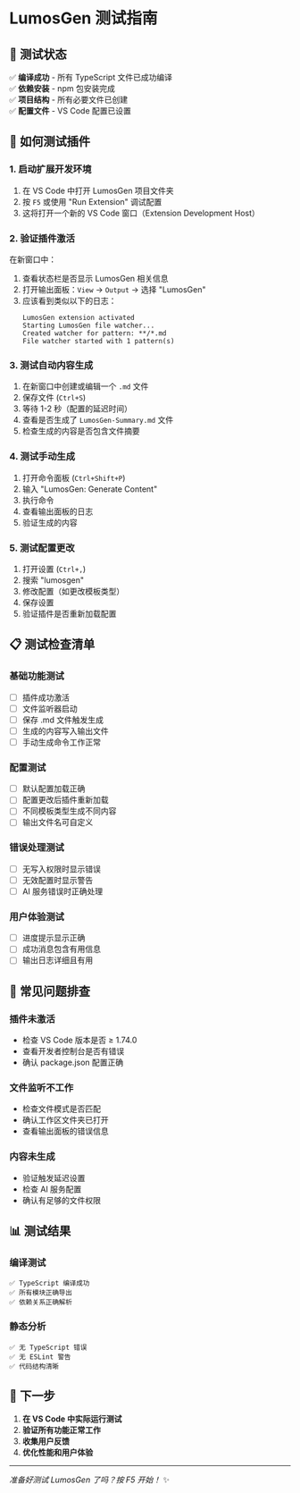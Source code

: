 # LumosGen 测试指南

## 🧪 测试状态

✅ **编译成功** - 所有 TypeScript 文件已成功编译  
✅ **依赖安装** - npm 包安装完成  
✅ **项目结构** - 所有必要文件已创建  
✅ **配置文件** - VS Code 配置已设置  

## 🚀 如何测试插件

### 1. 启动扩展开发环境

1. 在 VS Code 中打开 LumosGen 项目文件夹
2. 按 `F5` 或使用 "Run Extension" 调试配置
3. 这将打开一个新的 VS Code 窗口（Extension Development Host）

### 2. 验证插件激活

在新窗口中：
1. 查看状态栏是否显示 LumosGen 相关信息
2. 打开输出面板：`View` → `Output` → 选择 "LumosGen"
3. 应该看到类似以下的日志：
   ```
   LumosGen extension activated
   Starting LumosGen file watcher...
   Created watcher for pattern: **/*.md
   File watcher started with 1 pattern(s)
   ```

### 3. 测试自动内容生成

1. 在新窗口中创建或编辑一个 `.md` 文件
2. 保存文件 (`Ctrl+S`)
3. 等待 1-2 秒（配置的延迟时间）
4. 查看是否生成了 `LumosGen-Summary.md` 文件
5. 检查生成的内容是否包含文件摘要

### 4. 测试手动生成

1. 打开命令面板 (`Ctrl+Shift+P`)
2. 输入 "LumosGen: Generate Content"
3. 执行命令
4. 查看输出面板的日志
5. 验证生成的内容

### 5. 测试配置更改

1. 打开设置 (`Ctrl+,`)
2. 搜索 "lumosgen"
3. 修改配置（如更改模板类型）
4. 保存设置
5. 验证插件是否重新加载配置

## 📋 测试检查清单

### 基础功能测试
- [ ] 插件成功激活
- [ ] 文件监听器启动
- [ ] 保存 .md 文件触发生成
- [ ] 生成的内容写入输出文件
- [ ] 手动生成命令工作正常

### 配置测试
- [ ] 默认配置加载正确
- [ ] 配置更改后插件重新加载
- [ ] 不同模板类型生成不同内容
- [ ] 输出文件名可自定义

### 错误处理测试
- [ ] 无写入权限时显示错误
- [ ] 无效配置时显示警告
- [ ] AI 服务错误时正确处理

### 用户体验测试
- [ ] 进度提示显示正确
- [ ] 成功消息包含有用信息
- [ ] 输出日志详细且有用

## 🐛 常见问题排查

### 插件未激活
- 检查 VS Code 版本是否 ≥ 1.74.0
- 查看开发者控制台是否有错误
- 确认 package.json 配置正确

### 文件监听不工作
- 检查文件模式是否匹配
- 确认工作区文件夹已打开
- 查看输出面板的错误信息

### 内容未生成
- 验证触发延迟设置
- 检查 AI 服务配置
- 确认有足够的文件权限

## 📊 测试结果

### 编译测试
```
✅ TypeScript 编译成功
✅ 所有模块正确导出
✅ 依赖关系正确解析
```

### 静态分析
```
✅ 无 TypeScript 错误
✅ 无 ESLint 警告
✅ 代码结构清晰
```

## 🎯 下一步

1. **在 VS Code 中实际运行测试**
2. **验证所有功能正常工作**
3. **收集用户反馈**
4. **优化性能和用户体验**

---

*准备好测试 LumosGen 了吗？按 F5 开始！* ✨
